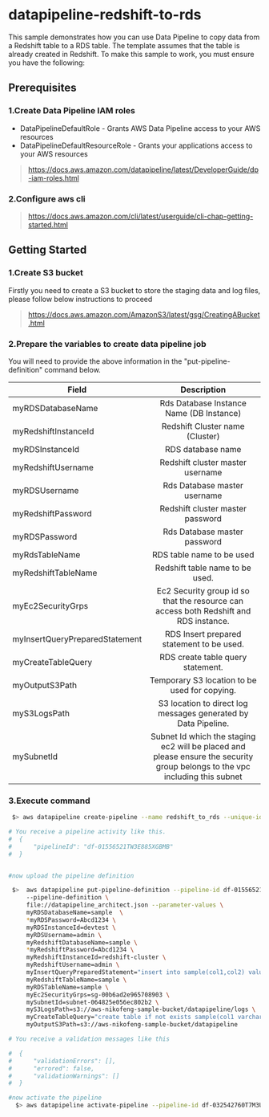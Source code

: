 # datapipeline-redshift-to-rds

This sample demonstrates how you can use Data Pipeline to copy data from a Redshift table to a RDS table. The template assumes that the table is already created in Redshift. To make this sample to work, you must ensure you have the following:

## Prerequisites

### 1.Create Data Pipeline IAM roles
* DataPipelineDefaultRole - Grants AWS Data Pipeline access to your AWS resources
* DataPipelineDefaultResourceRole - Grants your applications access to your AWS resources
> https://docs.aws.amazon.com/datapipeline/latest/DeveloperGuide/dp-iam-roles.html

### 2.Configure aws cli
> https://docs.aws.amazon.com/cli/latest/userguide/cli-chap-getting-started.html

## Getting Started

### 1.Create S3 bucket
Firstly you need to create a S3 bucket to store the staging data and log files, please follow below instructions to proceed
> https://docs.aws.amazon.com/AmazonS3/latest/gsg/CreatingABucket.html

### 2.Prepare the variables to create data pipeline job
You will need to provide the above information in the "put-pipeline-definition" command below.

Field|Description
---|:---:
myRDSDatabaseName|Rds Database Instance Name (DB Instance)
myRedshiftInstanceId|Redshift Cluster name (Cluster)
myRDSInstanceId|RDS database name
myRedshiftUsername|Redshift cluster master username
myRDSUsername|Rds Database master username
myRedshiftPassword|Redshift cluster master password
myRDSPassword|Rds Database master password
myRdsTableName|RDS table name to be used
myRedshiftTableName|Redshift table name to be used.
myEc2SecurityGrps|Ec2 Security group id so that the resource can access both Redshift and RDS instance.
myInsertQueryPreparedStatement|RDS Insert prepared statement to be used.
myCreateTableQuery|RDS create table query statement.
myOutputS3Path|Temporary S3 location to be used for copying.
myS3LogsPath|S3 location to direct log messages generated by Data Pipeline.
mySubnetId|Subnet Id which the staging ec2 will be placed and please ensure the security group belongs to the vpc including this subnet

### 3.Execute command

```sh
 $> aws datapipeline create-pipeline --name redshift_to_rds --unique-id redshift_to_rds

# You receive a pipeline activity like this.
#  {
#      "pipelineId": "df-01556521TW3E885XGBMB"
#  }


#now upload the pipeline definition

 $>  aws datapipeline put-pipeline-definition --pipeline-id df-01556521TW3E885XGBMB 、
     --pipeline-definition \
     file://datapipeline_architect.json --parameter-values \
     myRDSDatabaseName=sample  \
     *myRDSPassword=Abcd1234 \
     myRDSInstanceId=devtest \
     myRDSUsername=admin \
     myRedshiftDatabaseName=sample \
     *myRedshiftPassword=Abcd1234 \
     myRedshiftInstanceId=redshift-cluster \
     myRedshiftUsername=admin \
     myInsertQueryPreparedStatement="insert into sample(col1,col2) values(?,?);" \
     myRedshiftTableName=sample \
     myRDSTableName=sample \
     myEc2SecurityGrps=sg-00b6ad2e965708903 \
     mySubnetId=subnet-064825e056ec802b2 \
     myS3LogsPath=s3://aws-nikofeng-sample-bucket/datapipeline/logs \
     myCreateTableQuery="create table if not exists sample(col1 varchar(255),col2 integer);" \
     myOutputS3Path=s3://aws-nikofeng-sample-bucket/datapipeline

# You receive a validation messages like this

#  {
#      "validationErrors": [],
#      "errored": false,
#      "validationWarnings": []
#  }

#now activate the pipeline
  $> aws datapipeline activate-pipeline --pipeline-id df-032542760T7M3UXU8KJ


